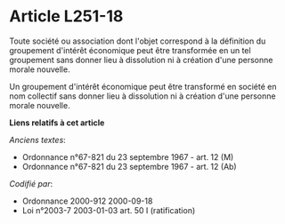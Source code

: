 # Article L251-18

Toute société ou association dont l'objet correspond à la définition du groupement d'intérêt économique peut être transformée
en un tel groupement sans donner lieu à dissolution ni à création d'une personne morale nouvelle.

Un groupement d'intérêt économique peut être transformé en société en nom collectif sans donner lieu à dissolution ni à
création d'une personne morale nouvelle.

**Liens relatifs à cet article**

_Anciens textes_:

  - Ordonnance n°67-821 du 23 septembre 1967 - art. 12 (M)
  - Ordonnance n°67-821 du 23 septembre 1967 - art. 12 (Ab)

_Codifié par_:

  - Ordonnance 2000-912 2000-09-18
  - Loi n°2003-7 2003-01-03 art. 50 I (ratification)
